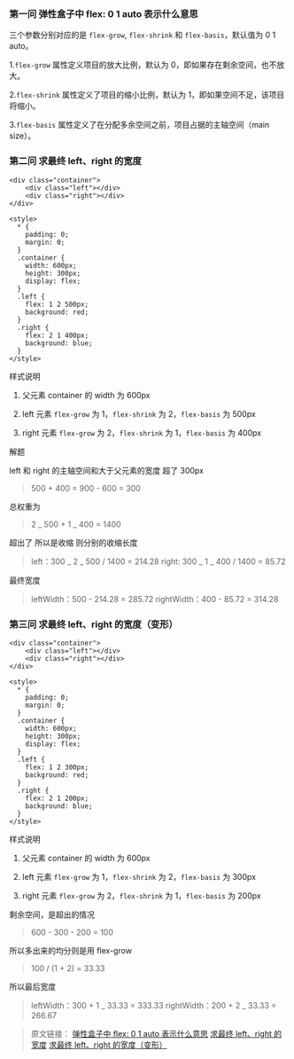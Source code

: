 ### 第一问 弹性盒子中 flex: 0 1 auto 表示什么意思

三个参数分别对应的是 `flex-grow`, `flex-shrink` 和 `flex-basis`，默认值为 0 1 auto。

1.`flex-grow` 属性定义项目的放大比例，默认为 0，即如果存在剩余空间，也不放大。

2.`flex-shrink` 属性定义了项目的缩小比例，默认为 1，即如果空间不足，该项目将缩小。

3.`flex-basis` 属性定义了在分配多余空间之前，项目占据的主轴空间（main size）。

### 第二问 求最终 left、right 的宽度

```
<div class="container">
    <div class="left"></div>
    <div class="right"></div>
</div>

<style>
  * {
    padding: 0;
    margin: 0;
  }
  .container {
    width: 600px;
    height: 300px;
    display: flex;
  }
  .left {
    flex: 1 2 500px;
    background: red;
  }
  .right {
    flex: 2 1 400px;
    background: blue;
  }
</style>
```

样式说明

1. 父元素 container 的 width 为 600px

2. left 元素 `flex-grow` 为 1，`flex-shrink` 为 2，`flex-basis` 为 500px

3. right 元素 `flex-grow` 为 2，`flex-shrink` 为 1，`flex-basis` 为 400px

解题

left 和 right 的主轴空间和大于父元素的宽度 超了 300px

> 500 + 400 = 900 - 600 = 300

总权重为

> 2 _ 500 + 1 _ 400 = 1400

超出了 所以是收缩 则分别的收缩长度

> left：300 _ 2 _ 500 / 1400 = 214.28
> right: 300 _ 1 _ 400 / 1400 = 85.72

最终宽度

> leftWidth：500 - 214.28 = 285.72
> rightWidth：400 - 85.72 = 314.28

### 第三问 求最终 left、right 的宽度（变形）

```
<div class="container">
    <div class="left"></div>
    <div class="right"></div>
</div>

<style>
  * {
    padding: 0;
    margin: 0;
  }
  .container {
    width: 600px;
    height: 300px;
    display: flex;
  }
  .left {
    flex: 1 2 300px;
    background: red;
  }
  .right {
    flex: 2 1 200px;
    background: blue;
  }
</style>
```

样式说明

1. 父元素 container 的 width 为 600px

2. left 元素 `flex-grow` 为 1，`flex-shrink` 为 2，`flex-basis` 为 300px

3. right 元素 `flex-grow` 为 2，`flex-shrink` 为 1，`flex-basis` 为 200px

剩余空间，是超出的情况

> 600 - 300 - 200 = 100

所以多出来的均分则是用 flex-grow

> 100 / (1 + 2) = 33.33

所以最后宽度

> leftWidth：300 + 1 _ 33.33 = 333.33
> rightWidth：200 + 2 _ 33.33 = 266.67

> 原文链接：
> [弹性盒子中 flex: 0 1 auto 表示什么意思](https://github.com/Advanced-Frontend/Daily-Interview-Question/issues/380)
> [求最终 left、right 的宽度](https://github.com/Advanced-Frontend/Daily-Interview-Question/issues/381)
> [求最终 left、right 的宽度（变形）](https://github.com/Advanced-Frontend/Daily-Interview-Question/issues/382)
